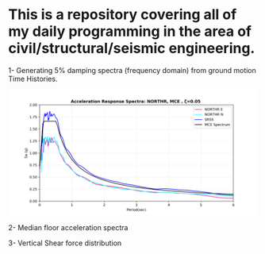 # This is a repository covering all of my daily programming in the area of civil/structural/seismic engineering. 

1-  Generating 5% damping spectra (frequency domain) from ground motion Time Histories. 


<img src="01-spectra generation from Ths\figs\M-   RSN1045_NORTHR_WPI0.png" alt="Spectra" />


2-  Median floor acceleration spectra

3- Vertical Shear force distribution 

